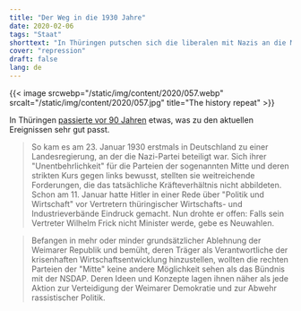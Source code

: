 ```yaml
---
title: "Der Weg in die 1930 Jahre"
date: 2020-02-06
tags: "Staat"
shorttext: "In Thüringen putschen sich die liberalen mit Nazis an die Macht. Die CDU hat ebenfalls drei Stimmen an die Affen gerichtet. Die Welt sollte alarmiert sein."
cover: "repression"
draft: false
lang: de
---
```


{{< image srcwebp="/static/img/content/2020/057.webp" srcalt="/static/img/content/2020/057.jpg" title="The history repeat" >}}

In Thüringen [passierte vor 90 Jahren](https://www.neues-deutschland.de/artikel/1131940.nsdap-in-thueringen-erster-schritt-ins-dritte-reich.html "Erster Schritt ins Dritte Reich") etwas, was zu den aktuellen Ereignissen sehr gut passt. 

> So kam es am 23. Januar 1930 erstmals in Deutschland zu einer Landesregierung, an der die Nazi-Partei beteiligt war. Sich ihrer "Unentbehrlichkeit" für die Parteien der sogenannten Mitte und deren strikten Kurs gegen links bewusst, stellten sie weitreichende Forderungen, die das tatsächliche Kräfteverhältnis nicht abbildeten. Schon am 11. Januar hatte Hitler in einer Rede über "Politik und Wirtschaft" vor Vertretern thüringischer Wirtschafts- und Industrieverbände Eindruck gemacht. Nun drohte er offen: Falls sein Vertreter Wilhelm Frick nicht Minister werde, gebe es Neuwahlen.

> Befangen in mehr oder minder grundsätzlicher Ablehnung der Weimarer Republik und bemüht, deren Träger als Verantwortliche der krisenhaften Wirtschaftsentwicklung hinzustellen, wollten die rechten Parteien der "Mitte" keine andere Möglichkeit sehen als das Bündnis mit der NSDAP. Deren Ideen und Konzepte lagen ihnen näher als jede Aktion zur Verteidigung der Weimarer Demokratie und zur Abwehr rassistischer Politik.
